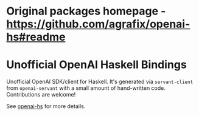 # Original packages homepage - https://github.com/agrafix/openai-hs#readme
# Unofficial OpenAI Haskell Bindings

Unofficial OpenAI SDK/client for Haskell. It's generated via `servant-client` from `openai-servant` with a small amount of hand-written code. Contributions are welcome!

See [openai-hs](openai-hs) for more details.
